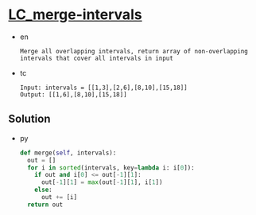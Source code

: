 # [LC_merge-intervals](https://leetcode.com/problems/merge-intervals)

* en

  ```en
  Merge all overlapping intervals, return array of non-overlapping intervals that cover all intervals in input
  ```

* tc

  ```tc
  Input: intervals = [[1,3],[2,6],[8,10],[15,18]]
  Output: [[1,6],[8,10],[15,18]]
  ```

## Solution

* py

  ```py
  def merge(self, intervals):
    out = []
    for i in sorted(intervals, key=lambda i: i[0]):
      if out and i[0] <= out[-1][1]:
        out[-1][1] = max(out[-1][1], i[1])
      else:
        out += [i]
    return out
  ```
